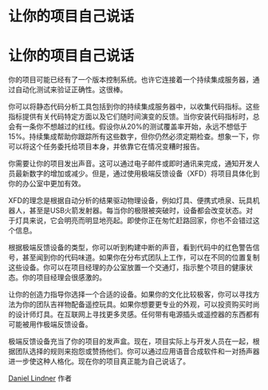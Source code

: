 # 让你的项目自己说话

# 让你的项目自己说话

你的项目可能已经有了一个版本控制系统。也许它连接着一个持续集成服务器，通过自动化测试来验证正确性。这很棒。

你可以将静态代码分析工具包括到你的持续集成服务器中，以收集代码指标。这些指标提供有关代码特定方面以及它们随时间演变的反馈。当你安装代码指标时，总会有一条你不想越过的红线。假设你从20%的测试覆盖率开始，永远不想低于15%。持续集成帮助你跟踪所有这些数字，但你仍然必须定期检查。想象一下，你可以将这个任务委托给项目本身，并依靠它在情况变糟时报告。

你需要让你的项目发出声音。这可以通过电子邮件或即时通讯来完成，通知开发人员最新数字的增加或减少。但是，通过使用极端反馈设备（XFD）将项目具体化到你的办公室中更加有效。

XFD的理念是根据自动分析的结果驱动物理设备，例如灯具、便携式喷泉、玩具机器人，甚至是USB火箭发射器。每当你的极限被突破时，设备都会改变状态。对于灯具来说，它会明亮而明显地亮起。即使你正在匆忙赶路回家，你也不会错过这个信息。

根据极端反馈设备的类型，你可以听到构建中断的声音，看到代码中的红色警告信号，甚至闻到你的代码味道。如果你在分布式团队上工作，可以在不同的位置复制这些设备。你可以在项目经理的办公室放置一个交通灯，指示整个项目的健康状态。你的项目经理会很感激的。

让你的创造力指导你选择一个合适的设备。如果你的文化比较极客，你可以寻找方法为你的团队吉祥物配备遥控玩具。如果你想要更专业的外观，可以投资购买时尚的设计师灯具。在互联网上寻找更多灵感。任何带有电源插头或遥控器的东西都有可能被用作极端反馈设备。

极端反馈设备充当了你的项目的发声盒。现在，项目实际上与开发人员在一起，根据团队选择的规则来抱怨或赞扬他们。你可以通过应用语音合成软件和一对扬声器进一步使这种人格化。现在你的项目真正能为自己说话了。

[Daniel Lindner](http://programmer.97things.oreilly.com/wiki/index.php/Daniel_Lindner) 作者
